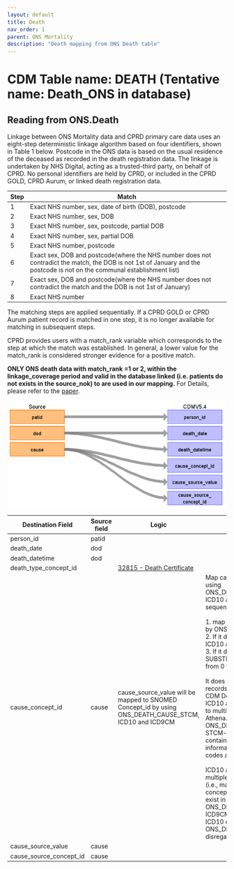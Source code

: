 ```yaml
---
layout: default
title: Death 
nav_order: 1
parent: ONS Mortality
description: "Death mapping from ONS Death table"
---
```


# CDM Table name: DEATH (Tentative name: Death_ONS in database)

## Reading from ONS.Death

Linkage between ONS Mortality data and CPRD primary care data uses an eight-step deterministic linkage algorithm based on four identifiers, shown in Table 1 below. Postcode in the ONS data is based on the usual residence of the deceased as recorded in the death registration data. The linkage is undertaken by NHS Digital, acting as a trusted-third party, on behalf of CPRD. No personal identifiers are held by CPRD, or included in the CPRD GOLD, CPRD Aurum, or linked death registration data.

| Step | Match |
| --- | --- |
| 1 | Exact NHS number, sex, date of birth (DOB), postcode |
| 2 | Exact NHS number, sex, DOB |
| 3 | Exact NHS number, sex, postcode, partial DOB |
| 4 | Exact NHS number, sex, partial DOB |
| 5 | Exact NHS number, postcode |
| 6 | Exact sex, DOB and postcode(where the NHS number does not contradict the match, the DOB is not 1st of January and the postcode is not on the communal establishment list) |
| 7 | Exact sex, DOB and postcode(where the NHS number does not contradict the match and the DOB is not 1st of January) |
| 8 | Exact NHS number | 

The matching steps are applied sequentially. If a CPRD GOLD or CPRD Aurum patient record is matched in one step, it is no longer available for matching in subsequent steps.

CPRD provides users with a match_rank variable which corresponds to the step at which the match was established. In general, a lower value for the match_rank is considered stronger evidence for a positive match. 

**ONLY ONS death data with match_rank =1 or 2, within the linkage_coverage period and valid in the database linked (i.e. patients do not exists in the source_nok) to are used in our mapping.**
For Details, please refer to the [paper](https://pubmed.ncbi.nlm.nih.gov/32078979/). 

![](images/image02.png)

| Destination Field | Source field | Logic | Comment field |
| --- | --- | --- | --- |
| person_id | patid | | |
| death_date | dod | | |
| death_datetime | dod | | |
| death_type_concept_id | | [32815 - Death Certificate](https://athena.ohdsi.org/search-terms/terms/32815) | |
| cause_concept_id | cause | cause_source_value will be mapped to SNOMED Concept_id by using ONS_DEATH_CAUSE_STCM, ICD10 and ICD9CM | Map cause_source_value by using ONS_DEATH_CAUSE_STCM, ICD10 and ICD9CM in follwoing sequence and conditions. <br><br>1. map the cause_source_value by ONS_DEATH_CAUSE_STCM.<br>2. If it does not match, map by ICD10 and ICD9CM.<br>3. If it does not match, map SUBSTRING(cause_source_value from 0 for 4) by ICD10.<br><br>It does not allow multiple death records for a single person in CDM Death. However,  some ICD10 and ICD9CM codes map to multiple standard concepts in Athena. ONS_DEATH_CAUSE_STCM, an STCM-tailored vocabulary, contains the mapping information between these codes and standard concepts.<br><br>ICD10 and ICD9CM codes with multiple 'Maps to' associations (i.e., maps to multiple standard concepts), ICD10 codes co-exist in ONS_DEATH_CAUSE_STCM, and ICD9CM codes co-exist in ICD10 or/and ONS_DEATH_CAUSE_STCM are disregarded in the mapping.  |
| cause_source_value | cause | | |
| cause_source_concept_id | cause | | |
